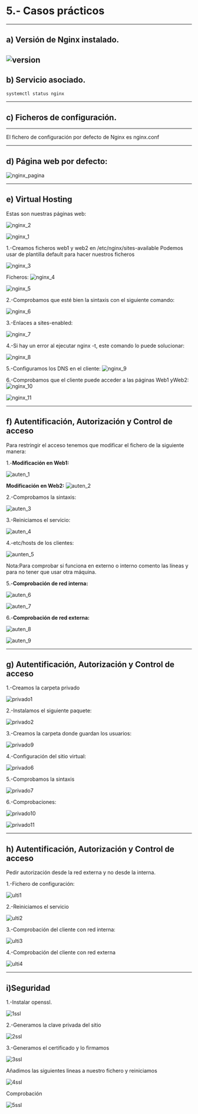 # 5.- Casos prácticos
----------------------------------------------
## a) Versión de Nginx instalado.
![version](https://i.ibb.co/KGx4SXf/version-nginx.png)
------------------------------------

## b) Servicio asociado.

```bash  
systemctl status nginx
````
----------------------------------------

## c) Ficheros de configuración.
-------------------------------------------

El fichero de configuración por defecto de Nginx es nginx.conf

---------------------------------------------
## d) Página web por defecto:
![nginx_pagina](https://i.ibb.co/Y8tt6Wq/pagina-web.png)

---------------------------------------------------

## e) Virtual Hosting
Estas son nuestras páginas web:

![nginx_2](https://i.ibb.co/jrRLjxF/2.png)


![nginx_1](https://i.ibb.co/wWQCbdP/1.png)

1.-Creamos ficheros web1 y web2 en /etc/nginx/sites-available
Podemos usar de plantilla default para hacer nuestros ficheros

![nginx_3](https://i.ibb.co/16YTvkn/3.png)

Ficheros:
![nginx_4](https://i.ibb.co/jy73vGv/4.png)

![nginx_5](https://i.ibb.co/HpMZc0j/5.png)

2.-Comprobamos que esté bien la sintaxis con el siguiente comando:

![nginx_6](https://i.ibb.co/P6VkVMh/6.png)

3.-Enlaces a sites-enabled:

![nginx_7](https://i.ibb.co/Fmqzhxp/7.png)

4.-Si hay un error al ejecutar nginx -t, este comando lo puede solucionar:

![nginx_8](https://i.ibb.co/FsbTfJ1/8.png)

5.-Configuramos los DNS en el cliente:
![nginx_9](https://i.ibb.co/9ZhdkKV/9.png)

6.-Comprobamos que el cliente puede acceder a las páginas Web1 yWeb2:
![nginx_10](https://i.ibb.co/pxYYmk9/10.png)

![nginx_11](https://i.ibb.co/2MrXVv8/11.png)

------------------------------------------------------

## f) Autentificación, Autorización y Control de acceso
Para restringir el acceso tenemos que modificar el fichero de la siguiente manera:

1.-**Modificación en Web1:**

![auten_1](https://i.ibb.co/qkxy5wd/auten1.png)

**Modificación en Web2:**
![auten_2](https://i.ibb.co/kycjHZy/auten2.png)

2.-Comprobamos la sintaxis:

![auten_3](https://i.ibb.co/sVvs26F/auten3.png)

3.-Reiniciamos el servicio:

![auten_4](https://i.ibb.co/Chcvgsq/auten4.png)

4.-etc/hosts de los clientes:

![aunten_5](https://i.ibb.co/jyBMssS/auten5.png)

Nota:Para comprobar si funciona en externo o interno comento las líneas y para no tener que usar otra máquina.

5.-**Comprobación de red interna:**

![auten_6](https://i.ibb.co/qR5C83k/auten6.png)

![auten_7](https://i.ibb.co/xg16vZ6/auten7.png)


6.-**Comprobación de red externa:**

![auten_8](https://i.ibb.co/zxYy3Ry/auten8.png)

![auten_9](https://i.ibb.co/VSnvGrp/auten9.png)

-----------------------------------------------------------------------------------------------------

## g) Autentificación, Autorización y Control de acceso

1.-Creamos la carpeta privado

![privado1](https://i.ibb.co/qFzJphk/privado1.png)

2.-Instalamos el siguiente paquete:

![privado2](https://i.ibb.co/hK8z5MG/privado2.png)


3.-Creamos la carpeta donde guardan los usuarios:

![privado9](https://i.ibb.co/pf2w7XF/privado9.png)

4.-Configuración del sitio virtual:

![privado6](https://i.ibb.co/0mf0LdR/privado6.png)

5.-Comprobamos la sintaxis

![privado7](https://i.ibb.co/6HF5xRQ/privado7.png)


6.-Comprobaciones:

![privado10](https://i.ibb.co/GCRLGqv/privado10.png)

![privado11](https://i.ibb.co/GPty3hr/privado11.png)

-------------------------------------------------------------------------------------------

## h) Autentificación, Autorización y Control de acceso
Pedir autorización desde la red externa y no desde la interna.

1.-Fichero de configuración:

![ulti1](https://i.ibb.co/xXNMGkF/ultimo1.png)

2.-Reiniciamos el servicio

![ulti2](https://i.ibb.co/qp93w13/ultimo2.png)

3.-Comprobación del cliente con red interna:

![ulti3](https://i.ibb.co/VV85fF6/ultimo-externo-sin-auten.png)

4.-Comprobación del cliente con red externa

![ulti4](https://i.ibb.co/XYRXfrn/ultimo-externo.png)

---------------------------------------------------------------------------------------------

## i)Seguridad

1.-Instalar openssl.

![1ssl](https://i.ibb.co/QJzw2Sg/ssl-1.png)

2.-Generamos la clave privada del sitio

![2ssl](https://i.ibb.co/WtrzDFb/ssl-2.png)

3.-Generamos el certificado y lo firmamos

![3ssl](https://i.ibb.co/xXmLSYk/ssl-3.png)


Añadimos las siguientes lineas a nuestro fichero y reiniciamos

![4ssl](https://i.ibb.co/kHLnnZg/ssl-4.png)


Comprobación

![5ssl](https://i.ibb.co/QjptyBd/ssl-5.png)
